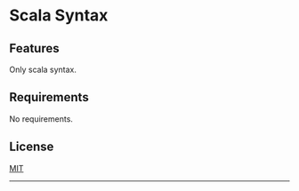 # Scala Syntax

## Features

Only scala syntax.

## Requirements

No requirements.

## License
[MIT](LICENSE)

-----------------------------------------------------------------------------------------------------------

